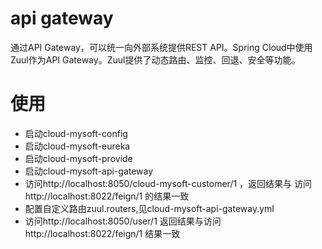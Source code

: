 # api gateway
通过API Gateway，可以统一向外部系统提供REST API。Spring Cloud中使用Zuul作为API Gateway。Zuul提供了动态路由、监控、回退、安全等功能。

# 使用

- 启动cloud-mysoft-config
- 启动cloud-mysoft-eureka
- 启动cloud-mysoft-provide
- 启动cloud-mysoft-api-gateway
- 访问http://localhost:8050/cloud-mysoft-customer/1  ，返回结果与 访问  http://localhost:8022/feign/1  的结果一致
- 配置自定义路由zuul.routers,见cloud-mysoft-api-gateway.yml
- 访问http://localhost:8050/user/1   返回结果与访问http://localhost:8022/feign/1  结果一致